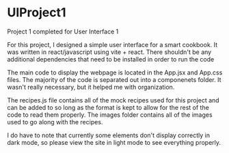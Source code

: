 # UIProject1
Project 1 completed for User Interface 1 

For this project, I designed a simple user interface for a smart cookbook. It was written in react/javascript using vite + react. There shouldn't be any additional dependencies that need to be installed in order to run the code

The main code to display the webpage is located in the App.jsx and App.css files. The majority of the code is separated out into a componenets folder. It wasn't really necessary, but it helped me with organization.

The recipes.js file contains all of the mock recipes used for this project and can be added to so long as the format is kept to allow for the rest of the code to read them properly. The images folder contains all of the images used to go along with the recipes. 

I do have to note that currently some elements don't display correctly in dark mode, so please view the site in light mode to see everything properly.
